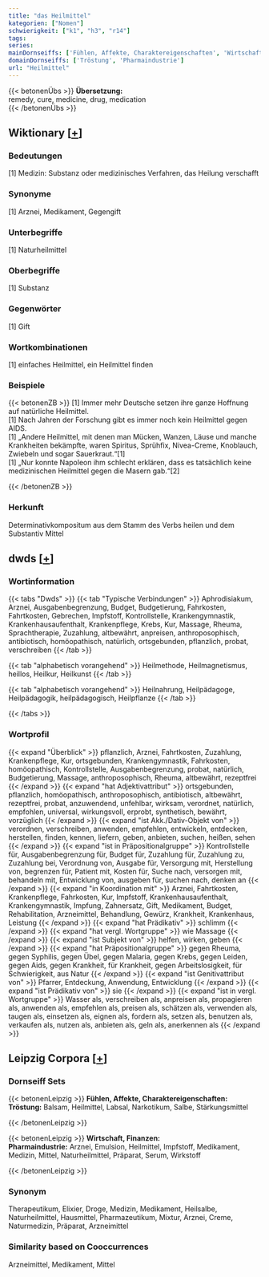 ```yaml
---
title: "das Heilmittel"
kategorien: ["Nomen"]
schwierigkeit: ["k1", "h3", "r14"]
tags:
series:
mainDornseiffs: ['Fühlen, Affekte, Charaktereigenschaften', 'Wirtschaft, Finanzen']
domainDornseiffs: ['Tröstung', 'Pharmaindustrie']
url: "Heilmittel"
---
```


{{< betonenÜbs >}}
**Übersetzung:**  
remedy, cure, medicine, drug, medication  
{{< /betonenÜbs >}}

## Wiktionary [[+](https://de.wiktionary.org/wiki/Heilmittel)]

### Bedeutungen
[1] Medizin: Substanz oder medizinisches Verfahren, das Heilung verschafft  

### Synonyme
[1] Arznei, Medikament, Gegengift  

### Unterbegriffe
[1] Naturheilmittel  

### Oberbegriffe
[1] Substanz  

### Gegenwörter
[1] Gift  

### Wortkombinationen
[1] einfaches Heilmittel, ein Heilmittel finden  

### Beispiele
{{< betonenZB >}}
[1] Immer mehr Deutsche setzen ihre ganze Hoffnung auf natürliche Heilmittel.  
[1] Nach Jahren der Forschung gibt es immer noch kein Heilmittel gegen AIDS.  
[1] „Andere Heilmittel, mit denen man Mücken, Wanzen, Läuse und manche Krankheiten bekämpfte, waren Spiritus, Sprühfix, Nivea-Creme, Knoblauch, Zwiebeln und sogar Sauerkraut.“[1]  
[1] „Nur konnte Napoleon ihm schlecht erklären, dass es tatsächlich keine medizinischen Heilmittel gegen die Masern gab.“[2]  

{{< /betonenZB >}}
### Herkunft
Determinativkompositum aus dem Stamm des Verbs heilen und dem Substantiv Mittel  



## dwds [[+](https://www.dwds.de/wb/Heilmittel)]

### Wortinformation
{{< tabs "Dwds" >}}
{{< tab "Typische Verbindungen" >}}
Aphrodisiakum, Arznei, Ausgabenbegrenzung, Budget, Budgetierung, Fahrkosten, Fahrtkosten, Gebrechen, Impfstoff, Kontrollstelle, Krankengymnastik, Krankenhausaufenthalt, Krankenpflege, Krebs, Kur, Massage, Rheuma, Sprachtherapie, Zuzahlung, altbewährt, anpreisen, anthroposophisch, antibiotisch, homöopathisch, natürlich, ortsgebunden, pflanzlich, probat, verschreiben
{{< /tab >}}

{{< tab "alphabetisch vorangehend" >}}
Heilmethode, Heilmagnetismus, heillos, Heilkur, Heilkunst
{{< /tab >}}

{{< tab "alphabetisch vorangehend" >}}
Heilnahrung, Heilpädagoge, Heilpädagogik, heilpädagogisch, Heilpflanze
{{< /tab >}}

{{< /tabs >}}

### Wortprofil
{{< expand "Überblick" >}} pflanzlich, Arznei, Fahrtkosten, Zuzahlung, Krankenpflege, Kur, ortsgebunden, Krankengymnastik, Fahrkosten, homöopathisch, Kontrollstelle, Ausgabenbegrenzung, probat, natürlich, Budgetierung, Massage, anthroposophisch, Rheuma, altbewährt, rezeptfrei {{< /expand >}}
{{< expand "hat Adjektivattribut" >}} ortsgebunden, pflanzlich, homöopathisch, anthroposophisch, antibiotisch, altbewährt, rezeptfrei, probat, anzuwendend, unfehlbar, wirksam, verordnet, natürlich, empfohlen, universal, wirkungsvoll, erprobt, synthetisch, bewährt, vorzüglich {{< /expand >}}
{{< expand "ist Akk./Dativ-Objekt von" >}} verordnen, verschreiben, anwenden, empfehlen, entwickeln, entdecken, herstellen, finden, kennen, liefern, geben, anbieten, suchen, heißen, sehen {{< /expand >}}
{{< expand "ist in Präpositionalgruppe" >}} Kontrollstelle für, Ausgabenbegrenzung für, Budget für, Zuzahlung für, Zuzahlung zu, Zuzahlung bei, Verordnung von, Ausgabe für, Versorgung mit, Herstellung von, begrenzen für, Patient mit, Kosten für, Suche nach, versorgen mit, behandeln mit, Entwicklung von, ausgeben für, suchen nach, denken an {{< /expand >}}
{{< expand "in Koordination mit" >}} Arznei, Fahrtkosten, Krankenpflege, Fahrkosten, Kur, Impfstoff, Krankenhausaufenthalt, Krankengymnastik, Impfung, Zahnersatz, Gift, Medikament, Budget, Rehabilitation, Arzneimittel, Behandlung, Gewürz, Krankheit, Krankenhaus, Leistung {{< /expand >}}
{{< expand "hat Prädikativ" >}} schlimm {{< /expand >}}
{{< expand "hat vergl. Wortgruppe" >}} wie Massage {{< /expand >}}
{{< expand "ist Subjekt von" >}} helfen, wirken, geben {{< /expand >}}
{{< expand "hat Präpositionalgruppe" >}} gegen Rheuma, gegen Syphilis, gegen Übel, gegen Malaria, gegen Krebs, gegen Leiden, gegen Aids, gegen Krankheit, für Krankheit, gegen Arbeitslosigkeit, für Schwierigkeit, aus Natur {{< /expand >}}
{{< expand "ist Genitivattribut von" >}} Pfarrer, Entdeckung, Anwendung, Entwicklung {{< /expand >}}
{{< expand "ist Prädikativ von" >}} sie {{< /expand >}}
{{< expand "ist in vergl. Wortgruppe" >}} Wasser als, verschreiben als, anpreisen als, propagieren als, anwenden als, empfehlen als, preisen als, schätzen als, verwenden als, taugen als, einsetzen als, eignen als, fordern als, setzen als, benutzen als, verkaufen als, nutzen als, anbieten als, geln als, anerkennen als {{< /expand >}}

## Leipzig Corpora [[+](https://corpora.uni-leipzig.de/en/res?word=Heilmittel&corpusId=deu_newscrawl-public_2018)]

### Dornseiff Sets
{{< betonenLeipzig >}}
**Fühlen, Affekte, Charaktereigenschaften:**  
**Tröstung:** Balsam, Heilmittel, Labsal, Narkotikum, Salbe, Stärkungsmittel  

{{< /betonenLeipzig >}}


{{< betonenLeipzig >}}
**Wirtschaft, Finanzen:**  
**Pharmaindustrie:** Arznei, Emulsion, Heilmittel, Impfstoff, Medikament, Medizin, Mittel, Naturheilmittel, Präparat, Serum, Wirkstoff  

{{< /betonenLeipzig >}}

### Synonym
Therapeutikum, Elixier, Droge, Medizin, Medikament, Heilsalbe, Naturheilmittel, Hausmittel, Pharmazeutikum, Mixtur, Arznei, Creme, Naturmedizin, Präparat, Arzneimittel


### Similarity based on Cooccurrences
Arzneimittel, Medikament, Mittel

